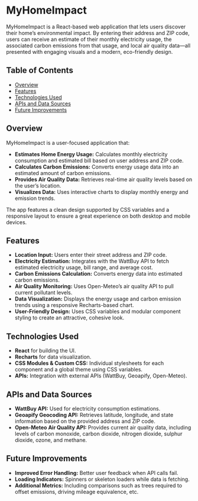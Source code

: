 # MyHomeImpact

MyHomeImpact is a React-based web application that lets users discover their home’s environmental impact. By entering their address and ZIP code, users can receive an estimate of their monthly electricity usage, the associated carbon emissions from that usage, and local air quality data—all presented with engaging visuals and a modern, eco-friendly design.

## Table of Contents

- [Overview](#overview)
- [Features](#features)
- [Technologies Used](#technologies-used)
- [APIs and Data Sources](#apis-and-data-sources)
- [Future Improvements](#future-improvements)

## Overview

MyHomeImpact is a user-focused application that:

- **Estimates Home Energy Usage:** Calculates monthly electricity consumption and estimated bill based on user address and ZIP code.
- **Calculates Carbon Emissions:** Converts energy usage data into an estimated amount of carbon emissions.
- **Provides Air Quality Data:** Retrieves real-time air quality levels based on the user’s location.
- **Visualizes Data:** Uses interactive charts to display monthly energy and emission trends.

The app features a clean design supported by CSS variables and a responsive layout to ensure a great experience on both desktop and mobile devices.

## Features

- **Location Input:** Users enter their street address and ZIP code.
- **Electricity Estimation:** Integrates with the WattBuy API to fetch estimated electricity usage, bill range, and average cost.
- **Carbon Emissions Calculation:** Converts energy data into estimated carbon emissions.
- **Air Quality Monitoring:** Uses Open-Meteo’s air quality API to pull current pollutant levels.
- **Data Visualization:** Displays the energy usage and carbon emission trends using a responsive Recharts-based chart.
- **User-Friendly Design:** Uses CSS variables and modular component styling to create an attractive, cohesive look.

## Technologies Used

- **React** for building the UI.
- **Recharts** for data visualization.
- **CSS Modules & Custom CSS:** Individual stylesheets for each component and a global theme using CSS variables.
- **APIs:** Integration with external APIs (WattBuy, Geoapify, Open-Meteo).

## APIs and Data Sources

- **WattBuy API:** Used for electricity consumption estimations.
- **Geoapify Geocoding API:** Retrieves latitude, longitude, and state information based on the provided address and ZIP code.
- **Open-Meteo Air Quality API:** Provides current air quality data, including levels of carbon monoxide, carbon dioxide, nitrogen dioxide, sulphur dioxide, ozone, and methane.

## Future Improvements

- **Improved Error Handling:** Better user feedback when API calls fail.
- **Loading Indicators:** Spinners or skeleton loaders while data is fetching.
- **Additional Metrics:** Including comparisons such as trees required to offset emissions, driving mileage equivalence, etc.
